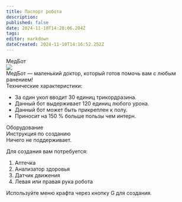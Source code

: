 ```yaml
---
title: Паспорт робота
description: 
published: false
date: 2024-11-10T14:20:06.204Z
tags: 
editor: markdown
dateCreated: 2024-11-10T14:16:52.252Z
---
```


<div class="robotic-card">
  <div class="cardheading">МедБот</div>
  <div class="cardimage"><img src="/guides/science/robotics/medibot.png"/></div>
  <div class="carddescription">МедБот — маленький доктор, который готов помочь вам с любым ранением!</div>
  <div class="featuresheading">Технические характеристики:</div>
  <div class="features">
    <ul>
      <li>За один укол вводит 30 единиц трикордразина.</li>
      <li>Данный бот выдерживает 120 единиц любого урона.</li>
      <li>Данный бот может быть прикреплен к полу.</li>
      <li>Приносит на 150&nbsp;% больше пользы чем интерн.</li>
    </ul>
  </div>
  <div class="equipment">Оборудование</div>
  <div class="craft">Инструкция по созданию</div>
  <div class="content">Ничего не поддерживает.</div>
  <div class="content">
    <p>Для создания вам потребуется:</p>
    <ol>
      <li>Аптечка</li>
      <li>Анализатор здоровья</li>
      <li>Датчик движения</li>
      <li>Левая или правая рука робота</li>
    </ol>
    <p>Используйте меню крафта через кнопку G для создания.</p>
  </div>
</div>
